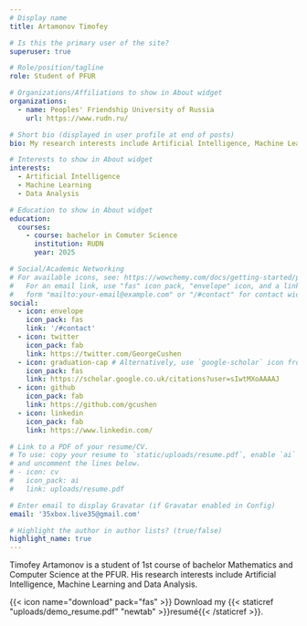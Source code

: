 ```yaml
---
# Display name
title: Artamonov Timofey

# Is this the primary user of the site?
superuser: true

# Role/position/tagline
role: Student of PFUR

# Organizations/Affiliations to show in About widget
organizations:
  - name: Peoples' Friendship University of Russia
    url: https://www.rudn.ru/

# Short bio (displayed in user profile at end of posts)
bio: My research interests include Artificial Intelligence, Machine Learning and Data Analysis.

# Interests to show in About widget
interests:
  - Artificial Intelligence
  - Machine Learning
  - Data Analysis

# Education to show in About widget
education:
  courses:
    - course: bachelor in Comuter Science
      institution: RUDN
      year: 2025

# Social/Academic Networking
# For available icons, see: https://wowchemy.com/docs/getting-started/page-builder/#icons
#   For an email link, use "fas" icon pack, "envelope" icon, and a link in the
#   form "mailto:your-email@example.com" or "/#contact" for contact widget.
social:
  - icon: envelope
    icon_pack: fas
    link: '/#contact'
  - icon: twitter
    icon_pack: fab
    link: https://twitter.com/GeorgeCushen
  - icon: graduation-cap # Alternatively, use `google-scholar` icon from `ai` icon pack
    icon_pack: fas
    link: https://scholar.google.co.uk/citations?user=sIwtMXoAAAAJ
  - icon: github
    icon_pack: fab
    link: https://github.com/gcushen
  - icon: linkedin
    icon_pack: fab
    link: https://www.linkedin.com/

# Link to a PDF of your resume/CV.
# To use: copy your resume to `static/uploads/resume.pdf`, enable `ai` icons in `params.toml`,
# and uncomment the lines below.
# - icon: cv
#   icon_pack: ai
#   link: uploads/resume.pdf

# Enter email to display Gravatar (if Gravatar enabled in Config)
email: '35xbox.live35@gmail.com'

# Highlight the author in author lists? (true/false)
highlight_name: true
---
```


Timofey Artamonov is a student of 1st course of bachelor Mathematics and Computer Science at the PFUR. His research interests include Artificial Intelligence, Machine Learning and Data Analysis. 



{{< icon name="download" pack="fas" >}} Download my {{< staticref "uploads/demo_resume.pdf" "newtab" >}}resumé{{< /staticref >}}.
